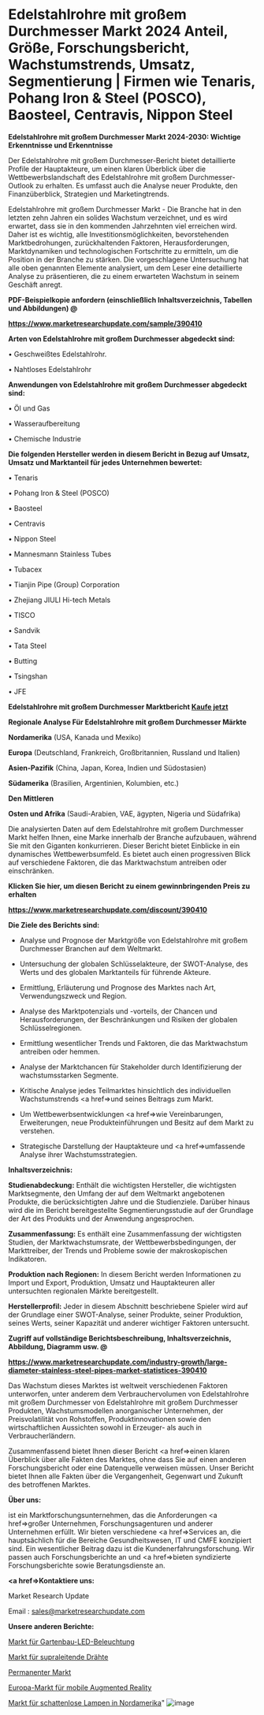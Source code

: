 # Edelstahlrohre mit großem Durchmesser Markt 2024 Anteil, Größe, Forschungsbericht, Wachstumstrends, Umsatz, Segmentierung | Firmen wie Tenaris, Pohang Iron & Steel (POSCO), Baosteel, Centravis, Nippon Steel

<strong>Edelstahlrohre mit großem Durchmesser Markt 2024-2030: Wichtige Erkenntnisse und Erkenntnisse</strong>

Der Edelstahlrohre mit großem Durchmesser-Bericht bietet detaillierte Profile der Hauptakteure, um einen klaren Überblick über die Wettbewerbslandschaft des Edelstahlrohre mit großem Durchmesser-Outlook zu erhalten. Es umfasst auch die Analyse neuer Produkte, den Finanzüberblick, Strategien und Marketingtrends.

Edelstahlrohre mit großem Durchmesser Markt - Die Branche hat in den letzten zehn Jahren ein solides Wachstum verzeichnet, und es wird erwartet, dass sie in den kommenden Jahrzehnten viel erreichen wird. Daher ist es wichtig, alle Investitionsmöglichkeiten, bevorstehenden Marktbedrohungen, zurückhaltenden Faktoren, Herausforderungen, Marktdynamiken und technologischen Fortschritte zu ermitteln, um die Position in der Branche zu stärken. Die vorgeschlagene Untersuchung hat alle oben genannten Elemente analysiert, um dem Leser eine detaillierte Analyse zu präsentieren, die zu einem erwarteten Wachstum in seinem Geschäft anregt.



<strong><b>PDF-Beispielkopie anfordern (einschließlich Inhaltsverzeichnis, Tabellen und Abbildungen) @ </b></strong>

<strong><a href=https://www.marketresearchupdate.com/sample/390410>

<strong>https://www.marketresearchupdate.com/sample/390410</u></a></strong></strong>



<strong>Arten von Edelstahlrohre mit großem Durchmesser abgedeckt sind:</strong>

• Geschweißtes Edelstahlrohr.

• Nahtloses Edelstahlrohr



<strong>Anwendungen von Edelstahlrohre mit großem Durchmesser abgedeckt sind:</strong>

• Öl und Gas

• Wasseraufbereitung

• Chemische Industrie



<strong>Die folgenden Hersteller werden in diesem Bericht in Bezug auf Umsatz, Umsatz und Marktanteil für jedes Unternehmen bewertet:</strong>

• Tenaris

• Pohang Iron & Steel (POSCO)

• Baosteel

• Centravis

• Nippon Steel

• Mannesmann Stainless Tubes

• Tubacex

• Tianjin Pipe (Group) Corporation

• Zhejiang JIULI Hi-tech Metals

• TISCO

• Sandvik

• Tata Steel

• Butting

• Tsingshan

• JFE



<strong>Edelstahlrohre mit großem Durchmesser Marktbericht <a href=https://www.marketresearchupdate.com/buynow/390410>Kaufe jetzt</a></strong>



<strong>Regionale Analyse Für Edelstahlrohre mit großem Durchmesser Märkte</strong>



<strong>Nordamerika</strong> (USA, Kanada und Mexiko)



<strong>Europa</strong> (Deutschland, Frankreich, Großbritannien, Russland und Italien)



<strong>Asien-Pazifik</strong> (China, Japan, Korea, Indien und Südostasien)



<strong>Südamerika</strong> (Brasilien, Argentinien, Kolumbien, etc.)



<strong>Den Mittleren</strong> 

<strong>Osten und Afrika</strong> (Saudi-Arabien, VAE, ägypten, Nigeria und Südafrika)

Die analysierten Daten auf dem Edelstahlrohre mit großem Durchmesser Markt helfen Ihnen, eine Marke innerhalb der Branche aufzubauen, während Sie mit den Giganten konkurrieren. Dieser Bericht bietet Einblicke in ein dynamisches Wettbewerbsumfeld. Es bietet auch einen progressiven Blick auf verschiedene Faktoren, die das Marktwachstum antreiben oder einschränken.



<strong>Klicken Sie hier, um diesen Bericht zu einem gewinnbringenden Preis zu erhalten
</strong>

<strong><a href=https://www.marketresearchupdate.com/discount/390410>https://www.marketresearchupdate.com/discount/390410</b></u></strong></a>



<strong>Die Ziele des Berichts sind:</strong>

- Analyse und Prognose der Marktgröße von Edelstahlrohre mit großem Durchmesser Branchen auf dem Weltmarkt.

- Untersuchung der globalen Schlüsselakteure, der SWOT-Analyse, des Werts und des globalen Marktanteils für führende Akteure.

- Ermittlung, Erläuterung und Prognose des Marktes nach Art, Verwendungszweck und Region.

- Analyse des Marktpotenzials und -vorteils, der Chancen und Herausforderungen, der Beschränkungen und Risiken der globalen Schlüsselregionen.

- Ermittlung wesentlicher Trends und Faktoren, die das Marktwachstum antreiben oder hemmen.

- Analyse der Marktchancen für Stakeholder durch Identifizierung der wachstumsstarken Segmente.

- Kritische Analyse jedes Teilmarktes hinsichtlich des individuellen Wachstumstrends <a href=>und</a> seines Beitrags zum Markt.

- Um Wettbewerbsentwicklungen <a href=>wie</a> Vereinbarungen, Erweiterungen, neue Produkteinführungen und Besitz auf dem Markt zu verstehen.

- Strategische Darstellung der Hauptakteure und <a href=>umfas</a>sende Analyse ihrer Wachstumsstrategien.



<strong>Inhaltsverzeichnis:</strong>



<strong>Studienabdeckung:</strong> Enthält die wichtigsten Hersteller, die wichtigsten Marktsegmente, den Umfang der auf dem Weltmarkt angebotenen Produkte, die berücksichtigten Jahre und die Studienziele. Darüber hinaus wird die im Bericht bereitgestellte Segmentierungsstudie auf der Grundlage der Art des Produkts und der Anwendung angesprochen.



<strong>Zusammenfassung:</strong> Es enthält eine Zusammenfassung der wichtigsten Studien, der Marktwachstumsrate, der Wettbewerbsbedingungen, der Markttreiber, der Trends und Probleme sowie der makroskopischen Indikatoren.



<strong>Produktion nach Regionen:</strong> In diesem Bericht werden Informationen zu Import und Export, Produktion, Umsatz und Hauptakteuren aller untersuchten regionalen Märkte bereitgestellt.



<strong>Herstellerprofil:</strong> Jeder in diesem Abschnitt beschriebene Spieler wird auf der Grundlage einer SWOT-Analyse, seiner Produkte, seiner Produktion, seines Werts, seiner Kapazität und anderer wichtiger Faktoren untersucht.



<strong><b>Zugriff auf vollständige Berichtsbeschreibung, Inhaltsverzeichnis, Abbildung, Diagramm usw. @ </b></strong>

<strong><a href=https://www.marketresearchupdate.com/industry-growth/large-diameter-stainless-steel-pipes-market-statistices-390410>https://www.marketresearchupdate.com/industry-growth/large-diameter-stainless-steel-pipes-market-statistices-390410</a></strong>

Das Wachstum dieses Marktes ist weltweit verschiedenen Faktoren unterworfen, unter anderem dem Verbrauchervolumen von Edelstahlrohre mit großem Durchmesser von Edelstahlrohre mit großem Durchmesser Produkten, Wachstumsmodellen anorganischer Unternehmen, der Preisvolatilität von Rohstoffen, Produktinnovationen sowie den wirtschaftlichen Aussichten sowohl in Erzeuger- als auch in Verbraucherländern.

Zusammenfassend bietet Ihnen dieser Bericht <a href=>einen</a> klaren Überblick über alle Fakten des Marktes, ohne dass Sie auf einen anderen Forschungsbericht oder eine Datenquelle verweisen müssen. Unser Bericht bietet Ihnen alle Fakten über die Vergangenheit, Gegenwart und Zukunft des betroffenen Marktes.



<strong>Über uns:</strong>

 ist ein Marktforschungsunternehmen, das die Anforderungen <a href=>großer</a> Unternehmen, Forschungsagenturen und anderer Unternehmen erfüllt. Wir bieten verschiedene <a href=>Services</a> an, die hauptsächlich für die Bereiche Gesundheitswesen, IT und CMFE konzipiert sind. Ein wesentlicher Beitrag dazu ist die Kundenerfahrungsforschung. Wir passen auch Forschungsberichte an und <a href=>bieten</a> syndizierte Forschungsberichte sowie Beratungsdienste an.



<strong><a href=>Kontaktiere uns:</a></strong>

Market Research Update

Email : sales@marketresearchupdate.com



<strong>Unsere anderen Berichte:</strong>

<a href=https://www.linkedin.com/pulse/horticultural-led-lighting-market-2023-challenges>Markt für Gartenbau-LED-Beleuchtung</a>

<a href=https://www.linkedin.com/pulse/superconducting-wires-market-size-analysis>Markt für supraleitende Drähte</a>

<a href=https://www.linkedin.com/pulse/permanent-market-size-industry-growth-factors>Permanenter Markt</a>

<a href=https://www.linkedin.com/pulse/europe-mobile-augmented-reality-market-2023-pointing-capture>Europa-Markt für mobile Augmented Reality</a>

<a href=https://www.linkedin.com/pulse/north-america-shadowless-lamps-market-2023-size>Markt für schattenlose Lampen in Nordamerika</a>"
![image](https://github.com/Gayatrikarjule/Market-Analysis-361/assets/97346546/94acd693-8c29-4d01-a06d-ff6f24209996)
